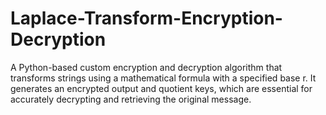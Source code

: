 # Laplace-Transform-Encryption-Decryption
A Python-based custom encryption and decryption algorithm that transforms strings using a mathematical formula with a specified base r. It generates an encrypted output and quotient keys, which are essential for accurately decrypting and retrieving the original message.
